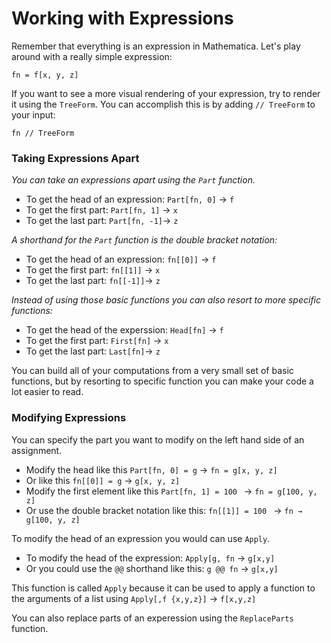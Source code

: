Working with Expressions
========================


Remember that everything is an expression in Mathematica.
Let's play around with a really simple expression:

    fn = f[x, y, z]
    
If you want to see a more visual rendering of your expression, try to render it using the `TreeForm`.
You can accomplish this is by adding `// TreeForm` to your input:

    fn // TreeForm
    
### Taking Expressions Apart ###

*You can take an expressions apart using the `Part` function.*

* To get the head of an expression: `Part[fn, 0]` → `f`
* To get the first part: `Part[fn, 1]` → `x`
* To get the last part: `Part[fn, -1]`→ `z`

*A shorthand for the `Part` function is the double bracket notation:*

* To get the head of an expression: `fn[[0]]` → `f`
* To get the first part: `fn[[1]]` → `x`
* To get the last part: `fn[[-1]]`→ `z`

   
*Instead of using those basic functions you can also resort to more specific functions:*

* To get the head of the experssion: `Head[fn]` → `f`
* To get the first part: `First[fn]` → `x`
* To get the last part: `Last[fn]`→ `z`

You can build all of your computations from a very small set of basic functions,
but by resorting to specific function you can make your code a lot easier to read.


### Modifying Expressions ###


You can specify the part you want to modify on the left hand side of an assignment.

* Modify the head like this `Part[fn, 0] = g` → `fn = g[x, y, z]`
* Or like this `fn[[0]] = g` → `g[x, y, z]`
* Modify the first element like this `Part[fn, 1] = 100 ` → `fn = g[100, y, z]`
* Or use the double bracket notation like this: `fn[[1]] = 100 ` -> `fn → g[100, y, z]`

To modify the head of an expression you would can use `Apply`.

* To modify the head of the expression: `Apply[g, fn` → `g[x,y]`
* Or you could use the `@@` shorthand like this: `g @@ fn` → `g[x,y]`

This function is called `Apply` because it can be used to apply a function to the arguments of a list using `Apply[,f {x,y,z}]` → `f[x,y,z]`

You can also replace parts of an experession using the `ReplaceParts` function.
